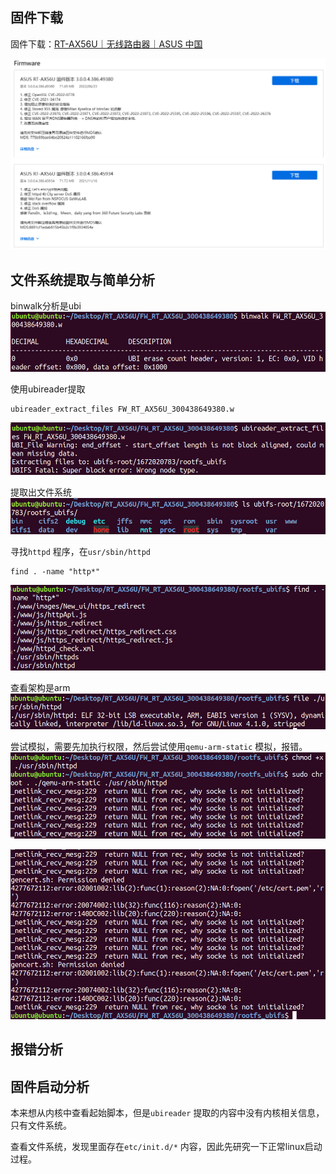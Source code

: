 ## 固件下载
固件下载：[RT-AX56U｜无线路由器｜ASUS 中国](https://www.asus.com.cn/networking-iot-servers/wifi-routers/asus-wifi-routers/rt-ax56u/helpdesk_bios/?model2Name=RT-AX56U)

![](images/Pasted%20image%2020230427114841.png)

## 文件系统提取与简单分析
binwalk分析是ubi
![](images/Pasted%20image%2020230427115203.png)

使用ubireader提取
```
ubireader_extract_files FW_RT_AX56U_300438649380.w
```

![](images/Pasted%20image%2020230427115316.png)

提取出文件系统
![](images/Pasted%20image%2020230427115332.png)

寻找`httpd` 程序，在`usr/sbin/httpd` 
```
find . -name "http*"
```

![](images/Pasted%20image%2020230427115548.png)

查看架构是arm
![](images/Pasted%20image%2020230427115635.png)

尝试模拟，需要先加执行权限，然后尝试使用`qemu-arm-static` 模拟，报错。
![](images/Pasted%20image%2020230427115818.png)

![](images/Pasted%20image%2020230427115905.png)

## 报错分析



## 固件启动分析
本来想从内核中查看起始脚本，但是`ubireader` 提取的内容中没有内核相关信息，只有文件系统。

查看文件系统，发现里面存在`etc/init.d/*` 内容，因此先研究一下正常linux启动过程。



